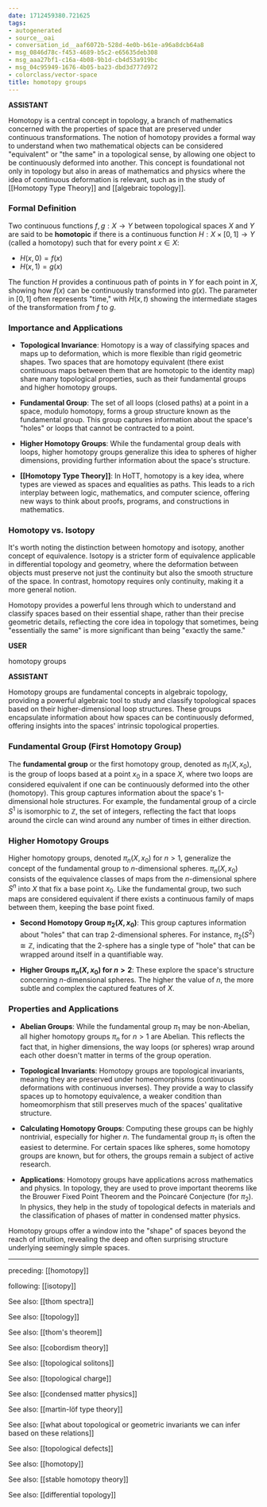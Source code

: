 ```yaml
---
date: 1712459380.721625
tags:
- autogenerated
- source__oai
- conversation_id__aaf6072b-528d-4e0b-b61e-a96a8dcb64a8
- msg_0846d78c-f453-4689-b5c2-e65635deb308
- msg_aaa27bf1-c16a-4b08-9b1d-cb4d53a919bc
- msg_04c95949-1676-4b05-ba23-dbd3d777d972
- colorclass/vector-space
title: homotopy groups
---
```


**ASSISTANT**

Homotopy is a central concept in topology, a branch of mathematics concerned with the properties of space that are preserved under continuous transformations. The notion of homotopy provides a formal way to understand when two mathematical objects can be considered "equivalent" or "the same" in a topological sense, by allowing one object to be continuously deformed into another. This concept is foundational not only in topology but also in areas of mathematics and physics where the idea of continuous deformation is relevant, such as in the study of [[Homotopy Type Theory]] and [[algebraic topology]].

### Formal Definition

Two continuous functions $f, g: X \rightarrow Y$ between topological spaces $X$ and $Y$ are said to be **homotopic** if there is a continuous function $H: X \times [0, 1] \rightarrow Y$ (called a homotopy) such that for every point $x \in X$:
- $H(x, 0) = f(x)$
- $H(x, 1) = g(x)$

The function $H$ provides a continuous path of points in $Y$ for each point in $X$, showing how $f(x)$ can be continuously transformed into $g(x)$. The parameter in $[0, 1]$ often represents "time," with $H(x, t)$ showing the intermediate stages of the transformation from $f$ to $g$.

### Importance and Applications

- **Topological Invariance**: Homotopy is a way of classifying spaces and maps up to deformation, which is more flexible than rigid geometric shapes. Two spaces that are homotopy equivalent (there exist continuous maps between them that are homotopic to the identity map) share many topological properties, such as their fundamental groups and higher homotopy groups.

- **Fundamental Group**: The set of all loops (closed paths) at a point in a space, modulo homotopy, forms a group structure known as the fundamental group. This group captures information about the space's "holes" or loops that cannot be contracted to a point.

- **Higher Homotopy Groups**: While the fundamental group deals with loops, higher homotopy groups generalize this idea to spheres of higher dimensions, providing further information about the space's structure.

- **[[Homotopy Type Theory]]**: In HoTT, homotopy is a key idea, where types are viewed as spaces and equalities as paths. This leads to a rich interplay between logic, mathematics, and computer science, offering new ways to think about proofs, programs, and constructions in mathematics.

### Homotopy vs. Isotopy

It's worth noting the distinction between homotopy and isotopy, another concept of equivalence. Isotopy is a stricter form of equivalence applicable in differential topology and geometry, where the deformation between objects must preserve not just the continuity but also the smooth structure of the space. In contrast, homotopy requires only continuity, making it a more general notion.

Homotopy provides a powerful lens through which to understand and classify spaces based on their essential shape, rather than their precise geometric details, reflecting the core idea in topology that sometimes, being "essentially the same" is more significant than being "exactly the same."


**USER**

homotopy groups


**ASSISTANT**

Homotopy groups are fundamental concepts in algebraic topology, providing a powerful algebraic tool to study and classify topological spaces based on their higher-dimensional loop structures. These groups encapsulate information about how spaces can be continuously deformed, offering insights into the spaces' intrinsic topological properties.

### Fundamental Group (First Homotopy Group)

The **fundamental group** or the first homotopy group, denoted as $\pi_1(X, x_0)$, is the group of loops based at a point $x_0$ in a space $X$, where two loops are considered equivalent if one can be continuously deformed into the other (homotopy). This group captures information about the space's 1-dimensional hole structures. For example, the fundamental group of a circle $S^1$ is isomorphic to $\mathbb{Z}$, the set of integers, reflecting the fact that loops around the circle can wind around any number of times in either direction.

### Higher Homotopy Groups

Higher homotopy groups, denoted $\pi_n(X, x_0)$ for $n > 1$, generalize the concept of the fundamental group to $n$-dimensional spheres. $\pi_n(X, x_0)$ consists of the equivalence classes of maps from the $n$-dimensional sphere $S^n$ into $X$ that fix a base point $x_0$. Like the fundamental group, two such maps are considered equivalent if there exists a continuous family of maps between them, keeping the base point fixed.

- **Second Homotopy Group $\pi_2(X, x_0)$**: This group captures information about "holes" that can trap 2-dimensional spheres. For instance, $\pi_2(S^2) \cong \mathbb{Z}$, indicating that the 2-sphere has a single type of "hole" that can be wrapped around itself in a quantifiable way.

- **Higher Groups $\pi_n(X, x_0)$ for $n > 2$**: These explore the space's structure concerning $n$-dimensional spheres. The higher the value of $n$, the more subtle and complex the captured features of $X$.

### Properties and Applications

- **Abelian Groups**: While the fundamental group $\pi_1$ may be non-Abelian, all higher homotopy groups $\pi_n$ for $n > 1$ are Abelian. This reflects the fact that, in higher dimensions, the way loops (or spheres) wrap around each other doesn't matter in terms of the group operation.

- **Topological Invariants**: Homotopy groups are topological invariants, meaning they are preserved under homeomorphisms (continuous deformations with continuous inverses). They provide a way to classify spaces up to homotopy equivalence, a weaker condition than homeomorphism that still preserves much of the spaces' qualitative structure.

- **Calculating Homotopy Groups**: Computing these groups can be highly nontrivial, especially for higher $n$. The fundamental group $\pi_1$ is often the easiest to determine. For certain spaces like spheres, some homotopy groups are known, but for others, the groups remain a subject of active research.

- **Applications**: Homotopy groups have applications across mathematics and physics. In topology, they are used to prove important theorems like the Brouwer Fixed Point Theorem and the Poincaré Conjecture (for $\pi_2$). In physics, they help in the study of topological defects in materials and the classification of phases of matter in condensed matter physics.

Homotopy groups offer a window into the "shape" of spaces beyond the reach of intuition, revealing the deep and often surprising structure underlying seemingly simple spaces.


---

preceding: [[homotopy]]  


following: [[isotopy]]

See also: [[thom spectra]]


See also: [[topology]]


See also: [[thom's theorem]]


See also: [[cobordism theory]]


See also: [[topological solitons]]


See also: [[topological charge]]


See also: [[condensed matter physics]]


See also: [[martin-löf type theory]]


See also: [[what about topological or geometric invariants we can infer based on these relations]]


See also: [[topological defects]]


See also: [[homotopy]]


See also: [[stable homotopy theory]]


See also: [[differential topology]]